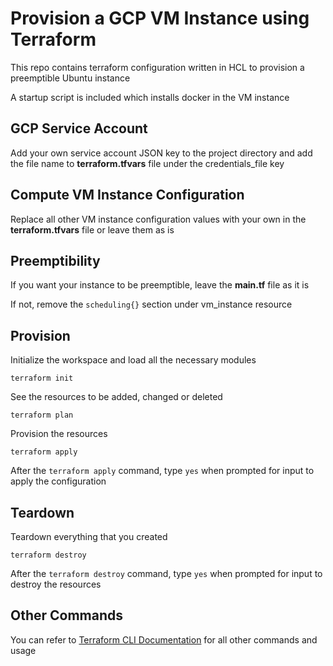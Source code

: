 # Provision a GCP VM Instance using Terraform

This repo contains terraform configuration written in HCL to provision a preemptible Ubuntu instance

A startup script is included which installs docker in the VM instance

## GCP Service Account

Add your own service account JSON key to the project directory and add the file name to **terraform.tfvars** file under the credentials_file key

## Compute VM Instance Configuration

Replace all other VM instance configuration values with your own in the **terraform.tfvars** file or leave them as is

## Preemptibility

If you want your instance to be preemptible, leave the **main.tf** file as it is

If not, remove the `scheduling{}` section under vm_instance resource

## Provision

Initialize the workspace and load all the necessary modules

```
terraform init
```

See the resources to be added, changed or deleted

```
terraform plan
```

Provision the resources

```
terraform apply
```

After the `terraform apply` command, type `yes` when prompted for input to apply the configuration

## Teardown

Teardown everything that you created

```
terraform destroy
```

After the `terraform destroy` command, type `yes` when prompted for input to destroy the resources

## Other Commands

You can refer to [Terraform CLI Documentation](https://www.terraform.io/docs/commands/index.html) for all other commands and usage
